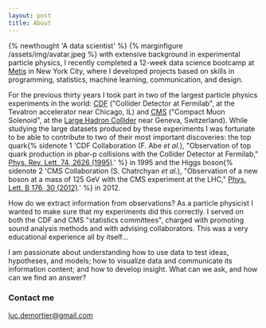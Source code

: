 ```yaml
---
layout: post
title: About
---
```


{% newthought 'A data scientist' %} {% marginfigure /assets/img/avatar.jpeg %} with extensive background in experimental particle physics, I recently completed a 12-week data science bootcamp at [Metis](http://www.thisismetis.com/) in New York City, where I developed projects based on skills in programming, statistics, machine learning, communication, and design.

For the previous thirty years I took part in two of the largest particle physics experiments in the world: [CDF](http://www-cdf.fnal.gov/) ("Collider Detector at Fermilab", at the Tevatron accelerator near Chicago, IL) and [CMS](http://cms.web.cern.ch/org/cms-public) ("Compact Muon Solenoid", at the [Large Hadron Collider](http://home.web.cern.ch/topics/large-hadron-collider) near Geneva, Switzerland). While studying the large datasets produced by these experiments I was fortunate to be able to contribute to two of their most important discoveries: the top quark{% sidenote 1 'CDF Collaboration (F. Abe *et al.*), "Observation of top quark production in pbar-p collisions with the Collider Detector at Fermilab," [Phys. Rev. Lett. 74, 2626 (1995)](http://dx.doi.org/10.1103/PhysRevLett.74.2626).' %} in 1995 and the Higgs boson{% sidenote 2 'CMS Collaboration (S. Chatrchyan *et al.*), "Observation of a new boson at a mass of 125 GeV with the CMS experiment at the LHC," [Phys. Lett. B 176, 30 (2012)](http://dx.doi.org/10.1016/j.physletb.2012.08.021).' %} in 2012.

How do we extract information from observations?  As a particle physicist I wanted to make sure that my experiments did this correctly. I served on both the CDF and CMS "statistics committees", charged with promoting sound analysis methods and with advising collaborators.  This was a very educational experience all by itself...

I am passionate about understanding how to use data to test ideas, hypotheses, and models; how to visualize data and communicate its information content; and how to develop insight.  What can we ask, and how can we find an answer?

### Contact me
luc.demortier@gmail.com